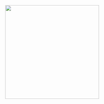 
<img src="https://docs.google.com/drawings/d/1MdgW-F1s07QYEx5W3r2CYF3n6cITOb6R2H8H_atYAMg/export/png" width="300">
